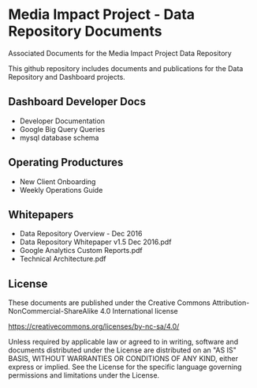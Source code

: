 # Media Impact Project - Data Repository Documents
Associated Documents for the Media Impact Project Data Repository

This github repository includes documents and publications for the Data Repository and Dashboard projects.

## Dashboard Developer Docs
- Developer Documentation
- Google Big Query Queries
- mysql database schema

## Operating Productures
- New Client Onboarding 
- Weekly Operations Guide

## Whitepapers
- Data Repository Overview - Dec 2016	
- Data Repository Whitepaper v1.5 Dec 2016.pdf	
- Google Analytics Custom Reports.pdf	
- Technical Architecture.pdf

## License
These documents are published under the Creative Commons Attribution-NonCommercial-ShareAlike 4.0 International license

https://creativecommons.org/licenses/by-nc-sa/4.0/ 

Unless required by applicable law or agreed to in writing, software and documents distributed under the License are distributed on an "AS IS" BASIS, WITHOUT WARRANTIES OR CONDITIONS OF ANY KIND, either express or implied. See the License for the specific language governing permissions and limitations under the License.
